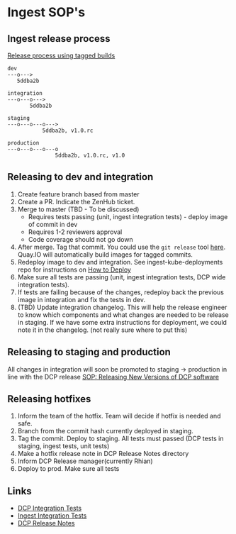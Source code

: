 # Ingest SOP's

## Ingest release process 
[Release process using tagged builds](https://github.com/rdgoite/hca-developer-tools#release-process-using-tagged-builds)

```
dev
---o--->
   5ddba2b

integration
---o---o--->
       5ddba2b

staging
---o---o---o--->
           5ddba2b, v1.0.rc

production
---o---o---o---o
               5ddba2b, v1.0.rc, v1.0
```

## Releasing to dev and integration
1. Create feature branch based from master
2. Create a PR. Indicate the ZenHub ticket.
3. Merge to master (TBD - To be discussed)
   * Requires tests passing (unit, ingest integration tests) - deploy image of commit in dev 
   * Requires 1-2 reviewers approval
   * Code coverage should not go down
4. After merge. Tag that commit. You could use the `git release` tool  [here](https://github.com/rdgoite/hca-developer-tools/blob/master/gitconfig). Quay.IO will automatically build images for tagged commits.
5. Redeploy image to dev and integration. See ingest-kube-deployments repo for instructions on [How to Deploy](https://github.com/HumanCellAtlas/ingest-kube-deployment#deploy-and-upgrade-ingest-applications)
6. Make sure all tests are passing (unit, ingest integration tests, DCP wide integration tests).
7. If tests are failing because of the changes, redeploy back the previous image in integration and fix the tests in dev. 
8. (TBD) Update integration changelog. This will help the release engineer to know which components and what changes are needed to be release in staging. If we have some extra instructions for deployment, we could note it in the changelog. (not really sure where to put this)


## Releasing to staging and production
All changes in integration will soon be promoted to staging -> production in line with the DCP release 
[SOP: Releasing New Versions of DCP software](https://allspark.dev.data.humancellatlas.org/dcp-ops/docs/wikis/SOP:%20Releasing%20new%20Versions%20of%20DCP%20Software)


## Releasing hotfixes
1. Inform the team of the hotfix. Team will decide if hotfix is needed and safe.
2. Branch from the commit hash currently deployed in staging.
3. Tag the commit. Deploy to staging. All tests must passed (DCP tests in staging, ingest tests, unit tests)
5. Make a hotfix release note in DCP Release Notes directory
6. Inform DCP Release manager(currently Rhian) 
7. Deploy to prod. Make sure all tests


## Links
* [DCP Integration Tests](https://allspark.dev.data.humancellatlas.org/HumanCellAtlas/dcp?nav_source=navbar)
* [Ingest Integration Tests](https://allspark.dev.data.humancellatlas.org/HumanCellAtlas/ingest-integration-tests?nav_source=navbar)
* [DCP Release Notes](https://drive.google.com/drive/u/0/folders/16BU1y3n1SD7D5Q1NNk0YUgs4NG7ArWiu)
